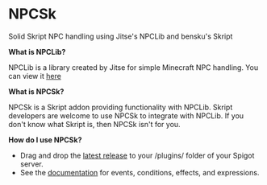 # NPCSk
Solid Skript NPC handling using Jitse's NPCLib and bensku's Skript

**What is NPCLib?**

NPCLib is a library created by Jitse for simple Minecraft NPC handling.
You can view it [here](https://github.com/JitseB/NPCLib)

**What is NPCSk?**

NPCSk is a Skript addon providing functionality with NPCLib. Skript developers are welcome to use NPCSk to integrate with NPCLib. If you don't know what Skript is, then NPCSk isn't for you.

**How do I use NPCSk?**
* Drag and drop the [latest release](https://github.com/A248/NPCSk/releases) to your /plugins/ folder of your Spigot server.
* See the [documentation](https://www.google.com) for events, conditions, effects, and expressions.
